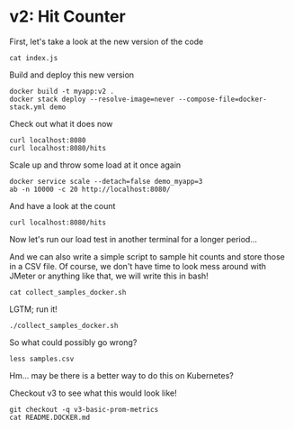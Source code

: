 # v2: Hit Counter

First, let's take a look at the new version of the code
```
cat index.js
```

Build and deploy this new version
```
docker build -t myapp:v2 .
docker stack deploy --resolve-image=never --compose-file=docker-stack.yml demo
```

Check out what it does now
```
curl localhost:8080
curl localhost:8080/hits
```

Scale up and throw some load at it once again
```
docker service scale --detach=false demo_myapp=3
ab -n 10000 -c 20 http://localhost:8080/
```
And have a look at the count
```
curl localhost:8080/hits
```

Now let's run our load test in another terminal for a longer period...

And we can also write a simple script to sample hit counts and store those in a CSV file.
Of course, we don't have time to look mess around with JMeter or anything like that, we
will write this in bash!
```
cat collect_samples_docker.sh
```

LGTM; run it!

```
./collect_samples_docker.sh
```

So what could possibly go wrong?

```
less samples.csv
```

Hm... may be there is a better way to do this on Kubernetes?

Checkout v3 to see what this would look like!

```
git checkout -q v3-basic-prom-metrics
cat README.DOCKER.md
```
